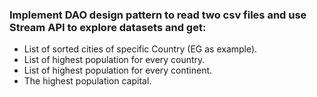 ### Implement DAO design pattern to read two csv files and use Stream API to explore datasets and get:
- List of sorted cities of specific Country (EG as example).
- List of highest population for every country.
- List of highest population for every continent.
- The highest population capital.
